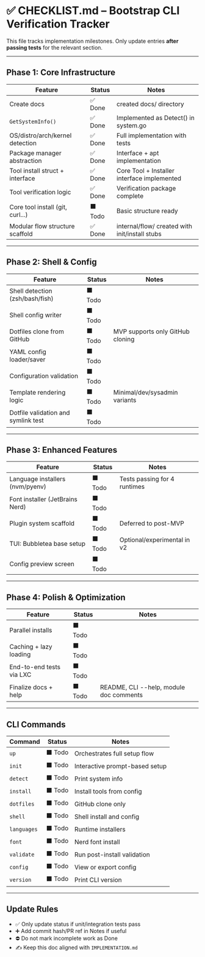 # ✅ CHECKLIST.md – Bootstrap CLI Verification Tracker

This file tracks implementation milestones. Only update entries **after passing tests** for the relevant section.

---

## Phase 1: Core Infrastructure

| Feature                          | Status  | Notes                         |
|----------------------------------|---------|-------------------------------|
| Create docs                      | ✅ Done | created docs/ directory       |
| `GetSystemInfo()`                | ✅ Done | Implemented as Detect() in system.go |
| OS/distro/arch/kernel detection  | ✅ Done | Full implementation with tests |
| Package manager abstraction      | ✅ Done | Interface + apt implementation |
| Tool install struct + interface  | ✅ Done | Core Tool + Installer interface implemented |
| Tool verification logic          | ✅ Done | Verification package complete |
| Core tool install (git, curl...) | ⬛ Todo | Basic structure ready        |
| Modular flow structure scaffold  | ✅ Done | internal/flow/ created with init/install stubs |

---

## Phase 2: Shell & Config

| Feature                          | Status  | Notes                         |
|----------------------------------|---------|-------------------------------|
| Shell detection (zsh/bash/fish) | ⬛ Todo |                               |
| Shell config writer              | ⬛ Todo |                               |
| Dotfiles clone from GitHub       | ⬛ Todo | MVP supports only GitHub cloning |
| YAML config loader/saver         | ⬛ Todo |                               |
| Configuration validation         | ⬛ Todo |                               |
| Template rendering logic         | ⬛ Todo | Minimal/dev/sysadmin variants |
| Dotfile validation and symlink test | ⬛ Todo |                               |

---

## Phase 3: Enhanced Features

| Feature                          | Status  | Notes                         |
|----------------------------------|---------|-------------------------------|
| Language installers (nvm/pyenv)  | ⬛ Todo | Tests passing for 4 runtimes  |
| Font installer (JetBrains Nerd)  | ⬛ Todo |                               |
| Plugin system scaffold           | ⬛ Todo | Deferred to post-MVP          |
| TUI: Bubbletea base setup        | ⬛ Todo | Optional/experimental in v2   |
| Config preview screen            | ⬛ Todo |                               |

---

## Phase 4: Polish & Optimization

| Feature                          | Status  | Notes                         |
|----------------------------------|---------|-------------------------------|
| Parallel installs                | ⬛ Todo |                               |
| Caching + lazy loading           | ⬛ Todo |                               |
| End-to-end tests via LXC         | ⬛ Todo |                               |
| Finalize docs + help             | ⬛ Todo | README, CLI --help, module doc comments |

---

## CLI Commands

| Command     | Status  | Notes                                |
|-------------|---------|--------------------------------------|
| `up`        | ⬛ Todo | Orchestrates full setup flow         |
| `init`      | ⬛ Todo | Interactive prompt-based setup       |
| `detect`    | ⬛ Todo | Print system info                    |
| `install`   | ⬛ Todo | Install tools from config            |
| `dotfiles`  | ⬛ Todo | GitHub clone only                    |
| `shell`     | ⬛ Todo | Shell install and config             |
| `languages` | ⬛ Todo | Runtime installers                   |
| `font`      | ⬛ Todo | Nerd font install                    |
| `validate`  | ⬛ Todo | Run post-install validation          |
| `config`    | ⬛ Todo | View or export config                |
| `version`   | ⬛ Todo | Print CLI version                    |

---

## Update Rules
- ✅ Only update status if unit/integration tests pass
- ➕ Add commit hash/PR ref in Notes if useful
- ⛔ Do not mark incomplete work as Done
- ✍️ Keep this doc aligned with `IMPLEMENTATION.md`